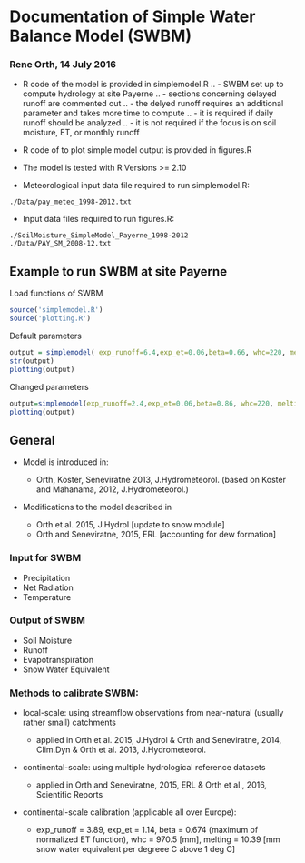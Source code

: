 # Documentation of Simple Water Balance Model (SWBM)
### Rene Orth, 14 July 2016


- R code of the model is provided in simplemodel.R
.. - SWBM set up to compute hydrology at site Payerne
.. - sections concerning delayed runoff are commented out
.. - the delyed runoff requires an additional parameter and takes more time to compute
.. - it is required if daily runoff should be analyzed
.. - it is not required if the focus is on soil moisture, ET, or monthly runoff

- R code of to plot simple model output is provided in figures.R

- The model is tested with R Versions >= 2.10

- Meteorological input data file required to run simplemodel.R:
```
./Data/pay_meteo_1998-2012.txt
```

- Input data files required to run figures.R:
```
./SoilMoisture_SimpleModel_Payerne_1998-2012
./Data/PAY_SM_2008-12.txt
```


## Example to run SWBM at site Payerne

Load functions of SWBM
```R
source('simplemodel.R')
source('plotting.R')
```

Default parameters 
```R
output = simplemodel( exp_runoff=6.4,exp_et=0.06,beta=0.66, whc=220, melting=3)
str(output)
plotting(output)
```

Changed parameters
```R
output=simplemodel(exp_runoff=2.4,exp_et=0.06,beta=0.86, whc=220, melting=3)
plotting(output)
```


## General

- Model is introduced in:
  * Orth, Koster, Seneviratne 2013, J.Hydrometeorol. (based on Koster and Mahanama, 2012, J.Hydrometeorol.)

- Modifications to the model described in 
  * Orth et al. 2015, J.Hydrol [update to snow module]
  * Orth and Seneviratne, 2015, ERL [accounting for dew formation]

### Input for SWBM
- Precipitation
- Net Radiation
- Temperature

### Output of SWBM
- Soil Moisture
- Runoff
- Evapotranspiration
- Snow Water Equivalent

### Methods to calibrate SWBM:

- local-scale: using streamflow observations from near-natural (usually rather small) catchments
  * applied in Orth et al. 2015, J.Hydrol & Orth and Seneviratne, 2014, Clim.Dyn & Orth et al. 2013, J.Hydrometeorol.
- continental-scale: using multiple hydrological reference datasets
  * applied in Orth and Seneviratne, 2015, ERL & Orth et al., 2016, Scientific Reports 

- continental-scale calibration (applicable all over Europe): 
  * exp_runoff = 3.89, exp_et = 1.14, beta = 0.674 (maximum of normalized ET function), whc = 970.5 [mm], melting = 10.39 [mm snow water equivalent per degreee C above 1 deg C]

